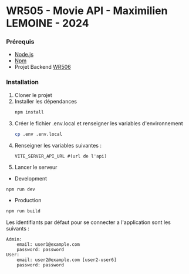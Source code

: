 # WR505 - Movie API - Maximilien LEMOINE - 2024

### Prérequis

- [Node.js](https://nodejs.org/en/)
- [Npm](https://www.npmjs.com/get-npm)
- Projet Backend [WR506](https://github.com/maximilienlemoine/WR506-MovieApp)

### Installation

1. Cloner le projet
2. Installer les dépendances
    ```bash
    npm install
    ```
3. Créer le fichier .env.local et renseigner les variables d'environnement
    ```bash
    cp .env .env.local
    ```
4. Renseigner les variables suivantes :
    ```dotenv
    VITE_SERVER_API_URL #(url de l'api)
    ```
5. Lancer le serveur
- Development
```bash
npm run dev
```
- Production
```bash
npm run build
```

Les identifiants par défaut pour se connecter a l'application sont les suivants :
```
Admin:
    email: user1@example.com
    password: password
User:
    email: user2@example.com [user2-user6]
    password: password
```
